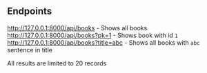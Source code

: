 ## Endpoints
http://127.0.0.1:8000/api/books - Shows all books \
http://127.0.0.1:8000/api/books?pk=1 - Shows book with id `1` \
http://127.0.0.1:8000/api/books?title=abc - Shows all books with `abc` sentence in title

All results are limited to 20 records